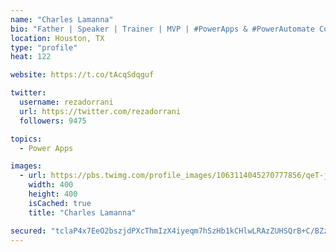 ```yaml
---
name: "Charles Lamanna"
bio: "Father | Speaker | Trainer | MVP | #PowerApps & #PowerAutomate Community Super User | YouTuber Right-pointing triangle http://youtube.com/c/rezadorrani | Learn - Share - Clockwise rightwards and leftwards open circle arrows"
location: Houston, TX
type: "profile"
heat: 122

website: https://t.co/tAcqSdqguf

twitter:
  username: rezadorrani
  url: https://twitter.com/rezadorrani
  followers: 9475

topics:
  - Power Apps

images:
  - url: https://pbs.twimg.com/profile_images/1063114045270777856/qeT-jpWr_400x400.jpg
    width: 400
    height: 400
    isCached: true
    title: "Charles Lamanna"

secured: "tclaP4x7EeO2bszjdPXcThmIzX4iyeqm7hSzHb1kCHlwLRAzZUHSQrB+C/BZzj3qtCHEKRTYAF3brThaS+Cdw6TLjMQH3yAJLmDf8Cy59q+A8eOYCZ7MmhmRo9INWB0Y+QFxTP/V5GFpPmfum7o72IJsqYIauXL3xnoAgPHbfal+Xdth+X55loBmWNaN8BZzDX0p3ussR7EE85jT9UxA+8aVRtPpMexQIuyvaRF9XmgsMmGnhFJ9Dwp4s/UAQBL5EVe6Xn53eVVtEdubyfYkFKAlYjnCBCOJsrrxCFr8t4fjRN1CVfAl91YeT7gB6qjQ7sjyuNTVpxiX1VY3/Ko4xyVpfy0Id0cNgNUbnRtRJdw5KrHuKPMLm/aTMbPFmZDuX9gEa34YMhBDlBMeH/RcYtwKQER2apldEaxd4/ywZGM=;ocQiFTHltdEmxliznIv1Ww=="
---
```


